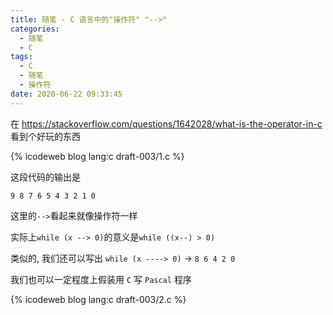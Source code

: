 ```yaml
---
title: 随笔 - C 语言中的"操作符" "-->"
categories:
  - 随笔
  - C
tags:
  - C
  - 随笔
  - 操作符
date: 2020-06-22 09:33:45
---
```


在 <https://stackoverflow.com/questions/1642028/what-is-the-operator-in-c> 看到个好玩的东西

<!-- more -->

{% icodeweb blog lang:c draft-003/1.c %}

这段代码的输出是

```text
9 8 7 6 5 4 3 2 1 0
```

这里的`-->`看起来就像操作符一样

实际上`while (x --> 0)`的意义是`while ((x--) > 0)`

类似的, 我们还可以写出 `while (x ----> 0)` -> `8 6 4 2 0`

我们也可以一定程度上假装用 `C` 写 `Pascal` 程序

{% icodeweb blog lang:c draft-003/2.c %}
